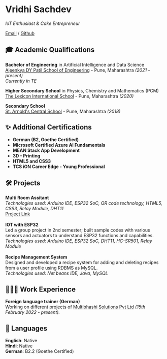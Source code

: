 # Vridhi Sachdev
*IoT Enthusiast & Cake Entrepreneur* <br>

[Email](mailto:vridhi.ritesh.sachdev@gmail.com) / [Github](https://github.com/wickedseer/)


## 🎓 Academic Qualifications
**Bachelor of Engineering** in Artificial Intelligence and Data Science <br>
[Ajeenkya DY Patil School of Engineering](https://dypsoe.in/) - Pune, Maharashtra *(2021 - present)* <br>
*Currently in TE* <br>

**Higher Secondary School** in Physics, Chemistry and Mathematics (PCM) <br>
[The Lexicon International School](https://lexiconedu.in/) - Pune, Maharashtra *(2020)* <br>

**Secondary School** <br>
[St. Arnold's Central School](https://www.arnoldcentralschool.org/) - Pune, Maharashtra *(2018)* <br>

## ✨ Additional Certifications 

-  **German (B2, Goethe Certified)**
- **Microsoft Certified Azure AI Fundamentals** <br> 
- **MEAN Stack App Development** <br>
- **3D - Printing** <br>
- **HTML5 and CSS3** <br>
- **TCS iON Career Edge - Young Professional** <br>

## 🛠️ Projects
**Multi Room Assitant** <br> 
*Technologies used: Arduino IDE, ESP32 SoC, QR code technology, HTML5, CSS3, Relay Module, DHT11* <br>
[Project Link](https://github.com/wickedseer/Multi-Room-Assistant) <br><br>
**IOT with ESP32**<br>
Led a group project in 2nd semester; built sample codes with various sensors and actuators to understand ESP32 functions and capabilities. <br>
*Technologies used: Arduino IDE, ESP32 SoC, DHT11, HC-SR501, Relay Module* <br><br>
**Recipe Management System**<br>
Designed and developed a recipe system for adding and deleting recipes from a user profile using RDBMS as MySQL. <br>
*Technologies used: Net beans IDE, Java, MySQL* <br>

## 👩🏼‍💻 Work Experience
**Foreign language trainer (German)** <br>
Working on different projects of [Multibhashi Solutions Pvt Ltd](https://www.multibhashi.com/)  *(15th February 2022 - present).* <br>

## 💬 Languages
**English**: Native <br>
**Hindi**: Native <br>
**German**: B2.2 (Goethe Certified)


